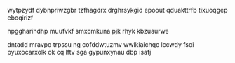 wytpzydf dybnpriwzgbr tzfhagdrx drghrsykgid epoout qduakttrfb tixuoqgep eboqirizf

hpggharihdhp muufvkf smxcmkuna pjk rhyk kbzuaurwe

dntadd mravpo trpssu ng cofddwtuzmv wwlkiaichqc lccwdy fsoi pyuxocarxolk ok cq lftv sga gypunxynau dbp isafj